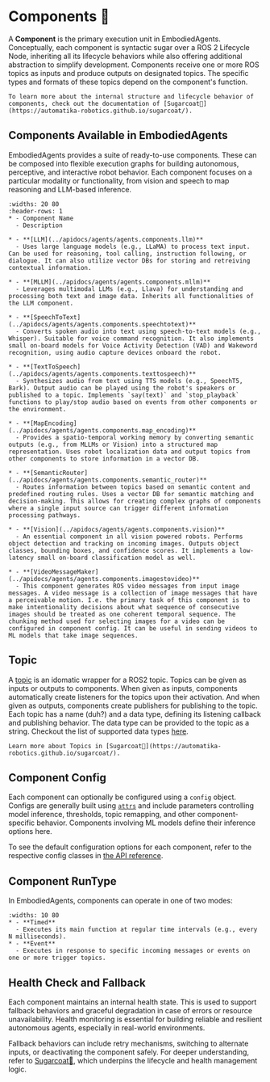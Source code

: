 # Components 🧩

A **Component** is the primary execution unit in EmbodiedAgents. Conceptually, each component is syntactic sugar over a ROS 2 Lifecycle Node, inheriting all its lifecycle behaviors while also offering additional abstraction to simplify development. Components receive one or more ROS topics as inputs and produce outputs on designated topics. The specific types and formats of these topics depend on the component's function.

```{note}
To learn more about the internal structure and lifecycle behavior of components, check out the documentation of [Sugarcoat🍬](https://automatika-robotics.github.io/sugarcoat/).
```

## Components Available in EmbodiedAgents

EmbodiedAgents provides a suite of ready-to-use components. These can be composed into flexible execution graphs for building autonomous, perceptive, and interactive robot behavior. Each component focuses on a particular modality or functionality, from vision and speech to map reasoning and LLM-based inference.

```{list-table}
:widths: 20 80
:header-rows: 1
* - Component Name
  - Description

* - **[LLM](../apidocs/agents/agents.components.llm)**
  - Uses large language models (e.g., LLaMA) to process text input. Can be used for reasoning, tool calling, instruction following, or dialogue. It can also utilize vector DBs for storing and retreiving contextual information.

* - **[MLLM](../apidocs/agents/agents.components.mllm)**
  - Leverages multimodal LLMs (e.g., Llava) for understanding and processing both text and image data. Inherits all functionalities of the LLM component.

* - **[SpeechToText](../apidocs/agents/agents.components.speechtotext)**
  - Converts spoken audio into text using speech-to-text models (e.g., Whisper). Suitable for voice command recognition. It also implements small on-board models for Voice Activity Detection (VAD) and Wakeword recognition, using audio capture devices onboard the robot.

* - **[TextToSpeech](../apidocs/agents/agents.components.texttospeech)**
  - Synthesizes audio from text using TTS models (e.g., SpeechT5, Bark). Output audio can be played using the robot's speakers or published to a topic. Implements `say(text)` and `stop_playback` functions to play/stop audio based on events from other components or the environment.

* - **[MapEncoding](../apidocs/agents/agents.components.map_encoding)**
  - Provides a spatio-temporal working memory by converting semantic outputs (e.g., from MLLMs or Vision) into a structured map representation. Uses robot localization data and output topics from other components to store information in a vector DB.

* - **[SemanticRouter](../apidocs/agents/agents.components.semantic_router)**
  - Routes information between topics based on semantic content and predefined routing rules. Uses a vector DB for semantic matching and decision-making. This allows for creating complex graphs of components where a single input source can trigger different information processing pathways.

* - **[Vision](../apidocs/agents/agents.components.vision)**
  - An essential component in all vision powered robots. Performs object detection and tracking on incoming images. Outputs object classes, bounding boxes, and confidence scores. It implements a low-latency small on-board classification model as well.

* - **[VideoMessageMaker](../apidocs/agents/agents.components.imagestovideo)**
  - This component generates ROS video messages from input image messages. A video message is a collection of image messages that have a perceivable motion. I.e. the primary task of this component is to make intentionality decisions about what sequence of consecutive images should be treated as one coherent temporal sequence. The chunking method used for selecting images for a video can be configured in component config. It can be useful in sending videos to ML models that take image sequences.
```

## Topic

A [topic](../apidocs/agents/agents.ros) is an idomatic wrapper for a ROS2 topic. Topics can be given as inputs or outputs to components. When given as inputs, components automatically create listeners for the topics upon their activation. And when given as outputs, components create publishers for publishing to the topic. Each topic has a name (duh?) and a data type, defining its listening callback and publishing behavior. The data type can be provided to the topic as a string. Checkout the list of supported data types [here](https://automatika-robotics.github.io/sugarcoat/advanced/types.html).

```{note}
Learn more about Topics in [Sugarcoat🍬](https://automatika-robotics.github.io/sugarcoat/).
```

## Component Config

Each component can optionally be configured using a `config` object. Configs are generally built using [`attrs`](https://www.attrs.org/en/stable/) and include parameters controlling model inference, thresholds, topic remapping, and other component-specific behavior. Components involving ML models define their inference options here.

To see the default configuration options for each component, refer to the respective config classes in [the API reference](../apidocs/agents/agents.config).

## Component RunType

In EmbodiedAgents, components can operate in one of two modes:

```{list-table}
:widths: 10 80
* - **Timed**
  - Executes its main function at regular time intervals (e.g., every N milliseconds).
* - **Event**
  - Executes in response to specific incoming messages or events on one or more trigger topics.
```

## Health Check and Fallback

Each component maintains an internal health state. This is used to support fallback behaviors and graceful degradation in case of errors or resource unavailability. Health monitoring is essential for building reliable and resilient autonomous agents, especially in real-world environments.

Fallback behaviors can include retry mechanisms, switching to alternate inputs, or deactivating the component safely. For deeper understanding, refer to [Sugarcoat🍬](https://automatika-robotics.github.io/sugarcoat/), which underpins the lifecycle and health management logic.
